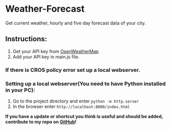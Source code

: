 # Weather-Forecast
Get current weather, hourly and five day forecast data of your city.

## Instructions:
1. Get your API key from [OpenWeatherMap](https://openweathermap.org/api)
2. Add your API key in main.js file.

### If there is CROS policy error set up a local webserver.
### Setting up a local webserver(You need to have Python installed in your PC):
1. Go to the project directory and enter `python -m http.server`
2. In the browser enter `http://localhost:8000/index.html`


**If you have a update or shortcut you think is useful and should be added, contribute to my repo on [GitHub](https://github.com/sujith-reddi/Weather-Forecast)!**
